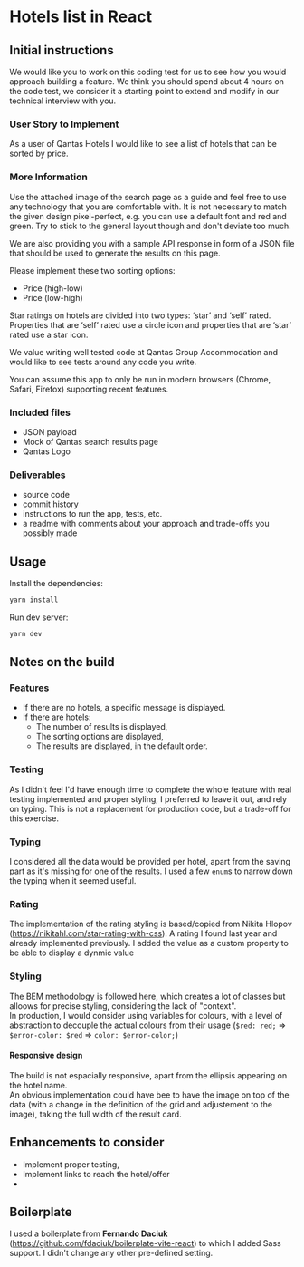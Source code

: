 # Hotels list in React

## Initial instructions
We would like you to work on this coding test for us to see how you would approach building a feature. We think you should spend about 4 hours on the code test, we consider it a starting point to extend and modify in our technical interview with you.

### User Story to Implement

As a user of Qantas Hotels I would like to see a list of hotels that can be sorted by price.

### More Information

Use the attached image of the search page as a guide and feel free to use any technology that you are comfortable with.
It is not necessary to match the given design pixel-perfect, e.g. you can use a default font and red and green. Try to stick to the general layout though and don't deviate too much.

We are also providing you with a sample API response in form of a JSON file that should be used to generate the results on this page.

Please implement these two sorting options:
- Price (high-low)
- Price (low-high)

Star ratings on hotels are divided into two types: ‘star’ and ‘self’ rated. Properties that are ‘self’ rated use a circle icon and properties that are ‘star’ rated use a star icon.

We value writing well tested code at Qantas Group Accommodation and would like to see tests around any code you write.

You can assume this app to only be run in modern browsers (Chrome, Safari, Firefox) supporting recent features.

### Included files

- JSON payload
- Mock of Qantas search results page
- Qantas Logo

### Deliverables

- source code
- commit history
- instructions to run the app, tests, etc.
- a readme with comments about your approach and trade-offs you possibly made

## Usage

Install the dependencies:

```sh
yarn install
```

Run dev server:

```sh
yarn dev
```

## Notes on the build

### Features
- If there are no hotels, a specific message is displayed.
- If there are hotels:
  - The number of results is displayed,
  - The sorting options are displayed,
  - The results are displayed, in the default order.

### Testing
As I didn't feel I'd have enough time to complete the whole feature with real testing implemented and proper styling, I preferred to leave it out, and rely on typing. This is not a replacement for production code, but a trade-off for this exercise.

### Typing
I considered all the data would be provided per hotel, apart from the saving part as it's missing for one of the results. I used a few `enum`s to narrow down the typing when it seemed useful.

### Rating
The implementation of the rating styling is based/copied from Nikita Hlopov (https://nikitahl.com/star-rating-with-css). A rating I found last year and already implemented previously. I added the value as a custom property to be able to display a dynmic value

### Styling
The BEM methodology is followed here, which creates a lot of classes but alloows for precise styling, considering the lack of "context".  
In production, I would consider using variables for colours, with a level of abstraction to decouple the actual colours from their usage (`$red: red;` => `$error-color: $red` => `color: $error-color;`)

#### Responsive design
The build is not espacially responsive, apart from the ellipsis appearing on the hotel name.  
An obvious implementation could have bee to have the image on top of the data (with a change in the definition of the grid and adjustement to the image), taking the full width of the result card.

## Enhancements to consider
- Implement proper testing,
- Implement links to reach the hotel/offer
- 
## Boilerplate
I used a boilerplate from **Fernando Daciuk** (https://github.com/fdaciuk/boilerplate-vite-react) to which I added Sass support. I didn't change any other pre-defined setting.
